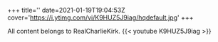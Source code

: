 +++
title=''
date=2021-01-19T19:04:53Z
cover='https://i.ytimg.com/vi/K9HUZ5J9iag/hqdefault.jpg'
+++

All content belongs to RealCharlieKirk.
{{< youtube K9HUZ5J9iag >}}
